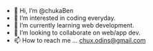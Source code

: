 - 👋 Hi, I’m @chukaBen
- 👀 I’m interested in coding everyday.
- 🌱 I’m currently learning web development.
- 💞️ I’m looking to collaborate on web/app dev.
- 📫 How to reach me ... chux.odins@gmail.com 

<!---
chukaBen/chukaBen is a ✨ special ✨ repository because its `README.md` (this file) appears on your GitHub profile.
You can click the Preview link to take a look at your changes.
--->
